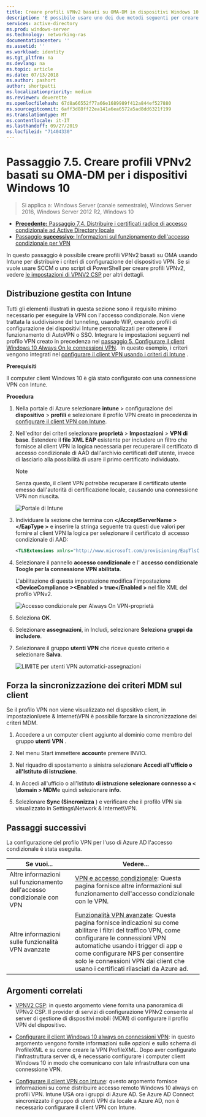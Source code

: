 ```yaml
---
title: Creare profili VPNv2 basati su OMA-DM in dispositivi Windows 10
description: 'È possibile usare uno dei due metodi seguenti per creare profili VPNv2 basati su OMA-DM. '
services: active-directory
ms.prod: windows-server
ms.technology: networking-ras
documentationcenter: ''
ms.assetid: ''
ms.workload: identity
ms.tgt_pltfrm: na
ms.devlang: na
ms.topic: article
ms.date: 07/13/2018
ms.author: pashort
author: shortpatti
ms.localizationpriority: medium
ms.reviewer: deverette
ms.openlocfilehash: 67d8a66552f77a66e1689989f412a844ef527880
ms.sourcegitcommit: 6aff3d88ff22ea141a6ea6572a5ad8dd6321f199
ms.translationtype: MT
ms.contentlocale: it-IT
ms.lasthandoff: 09/27/2019
ms.locfileid: "71404330"
---
```

# <a name="step-75-create-oma-dm-based-vpnv2-profiles-to-windows-10-devices"></a>Passaggio 7.5. Creare profili VPNv2 basati su OMA-DM per i dispositivi Windows 10

>Si applica a: Windows Server (canale semestrale), Windows Server 2016, Windows Server 2012 R2, Windows 10

- [**Precedente:** Passaggio 7,4. Distribuire i certificati radice di accesso condizionale ad Active Directory locale](vpn-deploy-cond-access-root-cert-to-on-premise-ad.md)
- [Passaggio **successivo:** Informazioni sul funzionamento dell'accesso condizionale per VPN](https://docs.microsoft.com/windows/access-protection/vpn/vpn-conditional-access)

In questo passaggio è possibile creare profili VPNv2 basati su OMA usando Intune per distribuire i criteri di configurazione del dispositivo VPN. Se si vuole usare SCCM o uno script di PowerShell per creare profili VPNv2, vedere [le impostazioni di VPNV2 CSP](https://docs.microsoft.com/windows/client-management/mdm/vpnv2-csp) per altri dettagli. 

## <a name="managed-deployment-using-intune"></a>Distribuzione gestita con Intune

Tutti gli elementi illustrati in questa sezione sono il requisito minimo necessario per eseguire la VPN con l'accesso condizionale. Non viene trattata la suddivisione del tunneling, usando WIP, creando profili di configurazione dei dispositivi Intune personalizzati per ottenere il funzionamento di AutoVPN o SSO. Integrare le impostazioni seguenti nel profilo VPN creato in precedenza nel [passaggio 5. Configurare il client Windows 10 Always On le connessioni VPN](always-on-vpn/deploy/vpn-deploy-client-vpn-connections.md).  In questo esempio, i criteri vengono integrati nel [configurare il client VPN usando i criteri di Intune](always-on-vpn/deploy/vpn-deploy-client-vpn-connections.md#configure-the-vpn-client-by-using-intune) . 

**Prerequisiti**

Il computer client Windows 10 è già stato configurato con una connessione VPN con Intune.   


**Procedura**

1. Nella portale di Azure selezionare **intune** > configurazione del **dispositivo** > **profili** e selezionare il profilo VPN creato in precedenza in [configurare il client VPN con Intune](always-on-vpn/deploy/vpn-deploy-client-vpn-connections.md#configure-the-vpn-client-by-using-intune).
    
2. Nell'editor dei criteri selezionare **proprietà** > **Impostazioni** > **VPN di base**. Estendere il **file XML EAP** esistente per includere un filtro che fornisce al client VPN la logica necessaria per recuperare il certificato di accesso condizionale di AAD dall'archivio certificati dell'utente, invece di lasciarlo alla possibilità di usare il primo certificato individuato.

    >[!NOTE]
    >Senza questo, il client VPN potrebbe recuperare il certificato utente emesso dall'autorità di certificazione locale, causando una connessione VPN non riuscita.

    ![Portale di Intune](../../media/Always-On-Vpn/intune-eap-xml.png)

3. Individuare la sezione che termina con **\</AcceptServerName >\</EapType >** e inserire la stringa seguente tra questi due valori per fornire al client VPN la logica per selezionare il certificato di accesso condizionale di AAD:

    ```XML
    <TLSExtensions xmlns="http://www.microsoft.com/provisioning/EapTlsConnectionPropertiesV2"><FilteringInfo xmlns="http://www.microsoft.com/provisioning/EapTlsConnectionPropertiesV3"><EKUMapping><EKUMap><EKUName>AAD Conditional Access</EKUName><EKUOID>1.3.6.1.4.1.311.87</EKUOID></EKUMap></EKUMapping><ClientAuthEKUList Enabled="true"><EKUMapInList><EKUName>AAD Conditional Access</EKUName></EKUMapInList></ClientAuthEKUList></FilteringInfo></TLSExtensions>
    ```

4. Selezionare il pannello **accesso condizionale** e l' **accesso condizionale Toogle per la connessione VPN** **abilitata**.
   
   L'abilitazione di questa impostazione modifica l'impostazione **\<DeviceCompliance >\<Enabled > true\</Enabled >** nel file XML del profilo VPNv2.

    ![Accesso condizionale per Always On VPN-proprietà](../../media/Always-On-Vpn/vpn-conditional-access-azure-ad.png)

5. Seleziona **OK**.

6. Selezionare **assegnazioni**, in Includi, selezionare **Seleziona gruppi da includere**.

7. Selezionare il gruppo **utenti VPN** che riceve questo criterio e selezionare **Salva**.

    ![LIMITE per utenti VPN automatici-assegnazioni](../../media/Always-On-Vpn/cap-for-auto-vpn-users-assignments.png)

## <a name="force-mdm-policy-sync-on-the-client"></a>Forza la sincronizzazione dei criteri MDM sul client

Se il profilo VPN non viene visualizzato nel dispositivo client, in impostazioni\\rete & Internet\\VPN è possibile forzare la sincronizzazione dei criteri MDM.

1. Accedere a un computer client aggiunto al dominio come membro del gruppo **utenti VPN** .

2. Nel menu Start immettere **account**e premere INVIO.

3. Nel riquadro di spostamento a sinistra selezionare **Accedi all'ufficio o all'Istituto di istruzione**.

4. In Accedi all'ufficio o all'Istituto **di istruzione selezionare connesso a < \domain > MDM**e quindi selezionare **info**.

5. Selezionare **Sync (Sincronizza** ) e verificare che il profilo VPN sia visualizzato in Settings\\Network & Internet\\VPN.


## <a name="next-steps"></a>Passaggi successivi

La configurazione del profilo VPN per l'uso di Azure AD l'accesso condizionale è stata eseguita. 

|Se vuoi...  |Vedere...  |
|---------|---------|
|Altre informazioni sul funzionamento dell'accesso condizionale con VPN  |[VPN e accesso condizionale](https://docs.microsoft.com/windows/access-protection/vpn/vpn-conditional-access): Questa pagina fornisce altre informazioni sul funzionamento dell'accesso condizionale con le VPN.      |
|Altre informazioni sulle funzionalità VPN avanzate  |[Funzionalità VPN avanzate](always-on-vpn/deploy/always-on-vpn-adv-options.md#advanced-vpn-features): Questa pagina fornisce indicazioni su come abilitare i filtri del traffico VPN, come configurare le connessioni VPN automatiche usando i trigger di app e come configurare NPS per consentire solo le connessioni VPN dai client che usano i certificati rilasciati da Azure ad.        |


## <a name="related-topics"></a>Argomenti correlati

- [VPNV2 CSP](https://msdn.microsoft.com/windows/hardware/commercialize/customize/mdm/vpnv2-csp): in questo argomento viene fornita una panoramica di VPNv2 CSP. Il provider di servizi di configurazione VPNv2 consente al server di gestione di dispositivi mobili (MDM) di configurare il profilo VPN del dispositivo.

- [Configurare il client Windows 10 always on connessioni VPN](https://docs.microsoft.com/windows-server/remote/remote-access/vpn/always-on-vpn/deploy/vpn-deploy-client-vpn-connections): in questo argomento vengono fornite informazioni sulle opzioni e sullo schema di ProfileXML e su come creare la VPN ProfileXML. Dopo aver configurato l'infrastruttura server di, è necessario configurare i computer client Windows 10 in modo che comunicano con tale infrastruttura con una connessione VPN. 

- [Configurare il client VPN con Intune](https://docs.microsoft.com/windows-server/remote/remote-access/vpn/always-on-vpn/deploy/vpn-deploy-client-vpn-connections#configure-the-vpn-client-by-using-intune): questo argomento fornisce informazioni su come distribuire accesso remoto Windows 10 always on profili VPN. Intune USA ora i gruppi di Azure AD. Se Azure AD Connect sincronizzato il gruppo di utenti VPN da locale a Azure AD, non è necessario configurare il client VPN con Intune.
